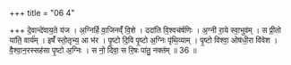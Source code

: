 +++
title = "06 4"

+++
दे॒वान्दे॑वाय॒ते य॑ज । अ॒ग्निर्हि वा॒जिनव्ँ॑ वि॒शे । ददा॑ति वि॒श्वच॑र्षणिः । अ॒ग्नी रा॒ये स्वा॒भुव॑म् । स प्री॒तो या॑ति॒ वार्य॑म् । इषँ॑ स्तो॒तृभ्य॒ आ भ॑र । पृ॒ष्टो दि॒वि पृ॒ष्टो अ॒ग्निः पृ॑थि॒व्याम् । पृ॒ष्टो विश्वा॒ ओष॑धी॒रा वि॑वेश । वै॒श्वा॒न॒रस्सह॑सा पृ॒ष्टो अ॒ग्निः । स नो॒ दिवा॒ स रि॒षः पा॑तु॒ नक्त॑म् ॥ 36 ॥

